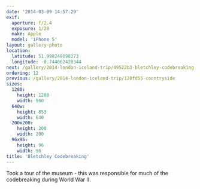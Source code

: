```yaml
---
date: '2014-03-09 14:57:29'
exif:
  aperture: f/2.4
  exposure: 1/20
  make: Apple
  model: 'iPhone 5'
layout: gallery-photo
location:
  latitude: 51.998249098373
  longitude: -0.744062420344
next: /gallery/2014-london-iceland-trip/49522b3-bletchley-codebreaking
ordering: 12
previous: /gallery/2014-london-iceland-trip/120fd55-countryside
sizes:
  1280:
    height: 1280
    width: 960
  640w:
    height: 853
    width: 640
  200x200:
    height: 200
    width: 200
  96x96:
    height: 96
    width: 96
title: 'Bletchley Codebreaking'
---
```


Took a tour of the museum - this was responsible for much of the codebreaking during World War II.
